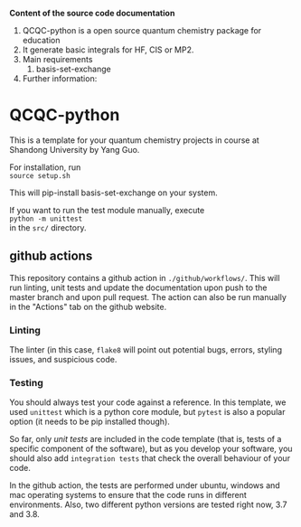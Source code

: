 **Content of the source code documentation**  

1. QCQC-python is a open source quantum chemistry package for education
1. It generate basic integrals for HF, CIS or MP2.
1. Main requirements
    1. basis-set-exchange
1. Further information:

# QCQC-python

This is a template for your quantum chemistry projects in <quantum chemistry> course at Shandong University by Yang Guo. 

For installation, run  
`source setup.sh`

This will pip-install basis-set-exchange on your system.

If you want to run the test module manually, execute  
`python -m unittest`  
in the `src/` directory.

## github actions

This repository contains a github action in `./github/workflows/`. This will run linting, unit tests and update the documentation upon push to the master branch and upon pull request. The action can also be run manually in the "Actions" tab on the github website.

### Linting
The linter (in this case, `flake8` will point out potential bugs, errors, styling issues, and suspicious code.

### Testing
You should always test your code against a reference. In this template, we used `unittest` which is a python core module, but `pytest` is also a popular option (it needs to be pip installed though).

So far, only *unit tests* are included in the code template (that is, tests of a specific component of the software), but as you develop your software, you should also add `integration tests` that check the overall behaviour of your code.

In the github action, the tests are performed under ubuntu, windows and mac operating systems to ensure that the code runs in different environments. Also, two different python versions are tested right now, 3.7 and 3.8.

